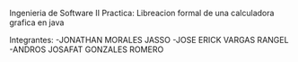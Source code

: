 Ingenieria de Software II
Practica: Libreacion formal de una calculadora grafica en java

Integrantes:
-JONATHAN MORALES JASSO
-JOSE ERICK VARGAS RANGEL
-ANDROS JOSAFAT GONZALES ROMERO
